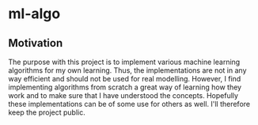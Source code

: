 # ml-algo

## Motivation
The purpose with this project is to implement various machine learning algorithms for my own learning. Thus, the 
implementations are not in any way efficient and should not be used for real modelling. However, I find implementing 
algorithms from scratch a great way of learning how they work and to make sure that I have understood the concepts. 
Hopefully these implementations can be of some use for others as well. I'll therefore keep the project public.
